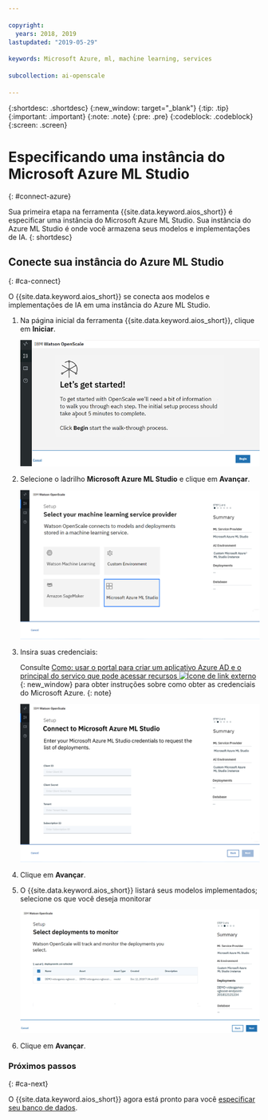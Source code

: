 ```yaml
---

copyright:
  years: 2018, 2019
lastupdated: "2019-05-29"

keywords: Microsoft Azure, ml, machine learning, services

subcollection: ai-openscale

---
```


{:shortdesc: .shortdesc}
{:new_window: target="_blank"}
{:tip: .tip}
{:important: .important}
{:note: .note}
{:pre: .pre}
{:codeblock: .codeblock}
{:screen: .screen}

# Especificando uma instância do Microsoft Azure ML Studio
{: #connect-azure}

Sua primeira etapa na ferramenta {{site.data.keyword.aios_short}} é especificar uma instância
do Microsoft Azure ML Studio. Sua instância do Azure ML Studio é onde você armazena seus modelos e
implementações de IA.
{: shortdesc}

## Conecte sua instância do Azure ML Studio
{: #ca-connect}

O {{site.data.keyword.aios_short}} se conecta aos modelos e implementações de IA em uma
instância do Azure ML Studio.

1.  Na página inicial da ferramenta {{site.data.keyword.aios_short}}, clique em **Iniciar**.

    ![Home page](images/gs-config-start.png)

1.  Selecione o ladrilho **Microsoft Azure ML Studio** e clique em **Avançar**.

    ![Selecione o Azure ML Studio](images/connect-azure.png)

1.  Insira suas credenciais:

    Consulte [Como: usar o portal para criar um aplicativo Azure AD e o principal do serviço que pode acessar recursos ![Ícone de link externo](../../icons/launch-glyph.svg "Ícone de link externo")](https://docs.microsoft.com/en-us/azure/active-directory/develop/howto-create-service-principal-portal){: new_window} para obter instruções sobre como obter as credenciais do Microsoft Azure.
    {: note}

    ![Insira as credenciais do Azure ML Studio](images/connect-azure-cred.png)

1.  Clique em **Avançar**.

1.  O {{site.data.keyword.aios_short}} listará seus modelos implementados; selecione os que você deseja monitorar

    ![Select MS Azure deployed models](images/connect-azure-deploys.png)

1.  Clique em **Avançar**.

### Próximos passos
{: #ca-next}

O {{site.data.keyword.aios_short}} agora está pronto para você [especificar seu banco de dados](/docs/services/ai-openscale?topic=ai-openscale-connect-db#connect-db).
